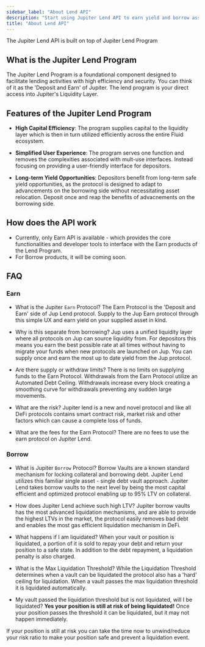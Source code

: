 ```yaml
---
sidebar_label: "About Lend API"
description: "Start using Jupiter Lend API to earn yield and borrow assets."
title: "About Lend API"
---
```


<head>
    <title>Lend API</title>
    <meta name="twitter:card" content="summary" />
</head>

The Jupiter Lend API is built on top of Jupiter Lend Program

## What is the Jupiter Lend Program

The Jupiter Lend Program is a foundational component designed to facilitate lending activities with high efficiency and security. You can think of it as the 'Deposit and Earn' of Jupiter. The lend program is your direct access into Jupiter's Liquidity Layer.

## Features of the Jupiter Lend Program

- **High Capital Efficiency**: The program supplies capital to the liquidity layer which is then in turn utilized efficiently across the entire Fluid ecosystem.

- **Simplified User Experience**: The program serves one function and removes the complexities associated with mult-use interfaces. Instead focusing on providing a user-friendly interface for depositors.

- **Long-term Yield Opportunities**: Depositors benefit from long-term safe yield opportunities, as the protocol is designed to adapt to advancements on the borrowing side without necessitating asset relocation. Deposit once and reap the benefits of advacnements on the borrowing side.

## How does the API work

- Currently, only Earn API is available - which provides the core functionalities and developer tools to interface with the Earn products of the Lend Program.
- For Borrow products, it will be coming soon.

## FAQ

### Earn

- What is the Jupiter `Earn` Protocol?
  The Earn Protocol is the 'Deposit and Earn' side of Jup Lend protocol. Supply to the Jup Earn protocol through this simple UX and earn yield on your supplied asset in kind.

- Why is this separate from borrowing?
  Jup uses a unified liquidity layer where all protocols on Jup can source liquidity from. For depositors this means you earn the best possible rate at all times without having to migrate your funds when new protocols are launched on Jup. You can supply once and earn the most up to date yield from the Jup protocol.

- Are there supply or withdraw limits?
  There is no limits on supplying funds to the Earn Protocol. Withdrawals from the Earn Protocol utilize an Automated Debt Ceiling. Withdrawals increase every block creating a smoothing curve for withdrawals preventing any sudden large movements.

- What are the risk?
  Jupiter lend is a new and novel protocol and like all DeFi protocols contains smart contract risk, market risk and other factors which can cause a complete loss of funds.

- What are the fees for the Earn Protocol?
  There are no fees to use the earn protocol on Jupiter Lend.

### Borrow

- What is Jupiter `Borrow` Protocol?
  Borrow Vaults are a known standard mechanism for locking collateral and borrowing debt. Jupiter Lend utilizes this familiar single asset - single debt vault approach. Jupiter Lend takes borrow vaults to the next level by being the most capital efficient and optimized protocol enabling up to 95% LTV on collateral.

- How does Jupiter Lend achieve such high LTV?
  Jupiter borrow vaults has the most advanced liquidation mechanisms, and are able to provide the highest LTVs in the market, the protocol easily removes bad debt and enables the most gas efficient liquidation mechanism in DeFi.

- What happens if I am liquidated?
  When your vault or position is liquidated, a portion of it is sold to repay your debt and return your position to a safe state. In addition to the debt repayment, a liquidation penalty is also charged.

- What is the Max Liquidation Threshold?
  While the Liquidation Threshold determines when a vault can be liquidated the protocol also has a 'hard' ceiling for liquidation. When a vault passes the max liquidation threshold it is liquidated automatically.

- My vault passed the liquidation threshold but is not liquidated, will I be liquidated?
  **Yes your position is still at risk of being liquidated!** Once your position passes the threshold it can be liquidated, but it may not happen immediately.

If your position is still at risk you can take the time now to unwind/reduce your risk ratio to make your position safe and prevent a liquidation event.
